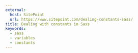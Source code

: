 ```yaml
---
external:
  host: SitePoint
  url: https://www.sitepoint.com/dealing-constants-sass/
title: Dealing with constants in Sass
keywords:
  - sass
  - variables
  - constants
---
```

